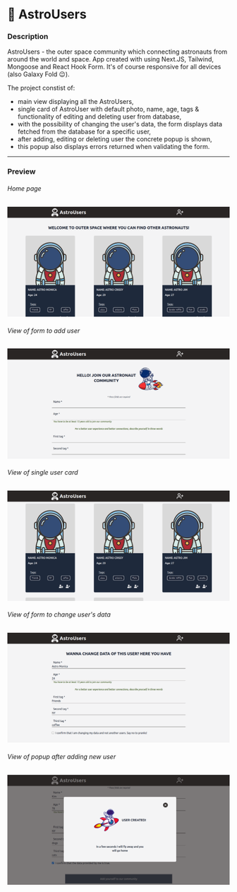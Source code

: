 # 🚀 AstroUsers

### Description

AstroUsers - the outer space community which connecting astronauts from around the world and space. App created with using Next.JS, Tailwind, Mongoose and React Hook Form. It's of course responsive for all devices (also Galaxy Fold 😉).

The project constist of:
- main view displaying all the AstroUsers,
- single card of AstroUser with default photo, name, age, tags & functionality of editing and deleting user from database,
- with the possibility of changing the user's data, the form displays data fetched from the database for a specific user,
- after adding, editing or deleting user the concrete popup is shown,
- this popup also displays errors returned when validating the form.

<hr/>

### Preview

###### Home page

![Home page of AstroUsers app](preview/preview01-main_view.png)

###### View of form to add user

![View for form to add user](preview/preview02-add.png)

###### View of single user card

![View of single user card](preview/preview03-card.png)

###### View of form to change user's data

![View of form to change user's data](preview/preview04-change.png)

###### View of popup after adding new user

![View of popup after adding new user](preview/preview05-popup.png)
